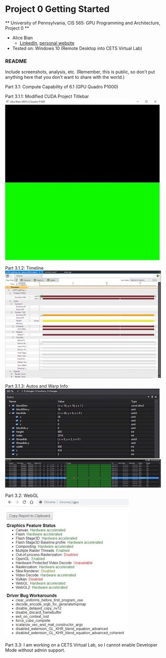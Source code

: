 Project 0 Getting Started
====================

** University of Pennsylvania, CIS 565: GPU Programming and Architecture, Project 0 **

* Alice Bian
  * [LinkedIn](www.linkedin.com/in/alice-bian), [personal website](https://www.alice-bian.com/portfolio)
* Tested on: Windows 10 (Remote Desktop into CETS Virtual Lab)

### README

Include screenshots, analysis, etc. (Remember, this is public, so don't put
anything here that you don't want to share with the world.)

Part 3.1: Compute Capability of 6.1 (GPU Quadro P1000)

Part 3.1.1: Modified CUDA Project Titlebar
<br />
![Modify CUDA Project Titlebar](images/Modify_CUDA_Project_Titlebar.jpeg)

Part 3.1.2: Timeline
<br />
![Timeline](images/Timeline.jpeg)

Part 3.1.3: Autos and Warp Info
<br />
![Autos](images/Autos.jpeg)
![Warp Info](images/Warp_Info.jpeg)

Part 3.2: WebGL
<br />
![WebGL](images/WebGL.jpeg)

Part 3.3: I am working on a CETS Virtual Lab, so I cannot enable Developer Mode without admin support.



